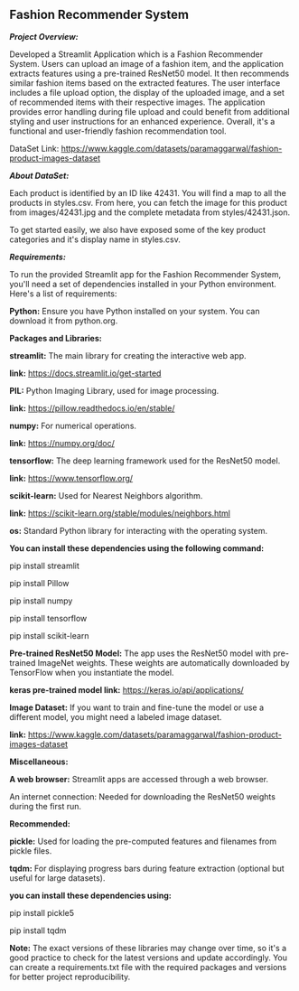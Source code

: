 ## Fashion Recommender System

***Project Overview:***


Developed a Streamlit Application which is a Fashion Recommender System. Users can upload an image of a fashion item, and the application extracts features using a pre-trained ResNet50 model. It then recommends similar fashion items based on the extracted features. The user interface includes a file upload option, the display of the uploaded image, and a set of recommended items with their respective images. The application provides error handling during file upload and could benefit from additional styling and user instructions for an enhanced experience. Overall, it's a functional and user-friendly fashion recommendation tool.



DataSet Link: https://www.kaggle.com/datasets/paramaggarwal/fashion-product-images-dataset

***About DataSet:***

Each product is identified by an ID like 42431. You will find a map to all the products in styles.csv. From here, you can fetch the image for this product from images/42431.jpg and the complete metadata from styles/42431.json.

To get started easily, we also have exposed some of the key product categories and it's display name in styles.csv.


***Requirements:***


To run the provided Streamlit app for the Fashion Recommender System, you'll need a set of dependencies installed in your Python environment. Here's a list of requirements:

**Python:** Ensure you have Python installed on your system. You can download it from python.org.

**Packages and Libraries:**

**streamlit:** The main library for creating the interactive web app.

**link:** https://docs.streamlit.io/get-started

**PIL:** Python Imaging Library, used for image processing.

**link:** https://pillow.readthedocs.io/en/stable/

**numpy:** For numerical operations.

**link:** https://numpy.org/doc/

**tensorflow:** The deep learning framework used for the ResNet50 model.

**link:** https://www.tensorflow.org/

**scikit-learn:** Used for Nearest Neighbors algorithm.

**link:** https://scikit-learn.org/stable/modules/neighbors.html

**os:** Standard Python library for interacting with the operating system.


**You can install these dependencies using the following command:**

pip install streamlit 


pip install Pillow 


pip install numpy 


pip install tensorflow 


pip install scikit-learn



**Pre-trained ResNet50 Model:** The app uses the ResNet50 model with pre-trained ImageNet weights. These weights are automatically downloaded by TensorFlow when you instantiate the model.

**keras pre-trained model link:** https://keras.io/api/applications/

**Image Dataset:** If you want to train and fine-tune the model or use a different model, you might need a labeled image dataset.

**link:** https://www.kaggle.com/datasets/paramaggarwal/fashion-product-images-dataset

**Miscellaneous:**

**A web browser:** Streamlit apps are accessed through a web browser.

An internet connection: Needed for downloading the ResNet50 weights during the first run.

**Recommended:**

**pickle:** Used for loading the pre-computed features and filenames from pickle files.

**tqdm:** For displaying progress bars during feature extraction (optional but useful for large datasets).

**you can install these dependencies using:**

pip install pickle5 


pip install tqdm



**Note:** The exact versions of these libraries may change over time, so it's a good practice to check for the latest versions and update accordingly. You can create a requirements.txt file with the required packages and versions for better project reproducibility.

